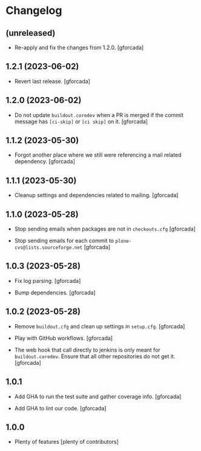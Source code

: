 # Changelog

## (unreleased)

- Re-apply and fix the changes from 1.2.0.
  [gforcada]

## 1.2.1 (2023-06-02)

- Revert last release.
  [gforcada]

## 1.2.0 (2023-06-02)

- Do not update `buildout.coredev` when a PR is merged
  if the commit message has `[ci-skip]` or `[ci skip]` on it.
  [gforcada]

## 1.1.2 (2023-05-30)

- Forgot another place where we still were referencing a mail related dependency.
  [gforcada]

## 1.1.1 (2023-05-30)

- Cleanup settings and dependencies related to mailing.
  [gforcada]

## 1.1.0 (2023-05-28)

- Stop sending emails when packages are not in `checkouts.cfg`
  [gforcada]

- Stop sending emails for each commit to `plone-cvs@lists.sourceforge.net`
  [gforcada]

## 1.0.3 (2023-05-28)

- Fix log parsing.
  [gforcada]

- Bump dependencies.
  [gforcada]

## 1.0.2 (2023-05-28)

- Remove `buildout.cfg` and clean up settings in `setup.cfg`.
  [gforcada]

- Play with GitHub workflows.
  [gforcada]

- The web hook that call directly to jenkins is only meant for `buildout.coredev`.
  Ensure that all other repositories do not get it.
  [gforcada]

## 1.0.1

- Add GHA to run the test suite and gather coverage info.
  [gforcada]

- Add GHA to lint our code.
  [gforcada]

## 1.0.0

- Plenty of features
  [plenty of contributors]
